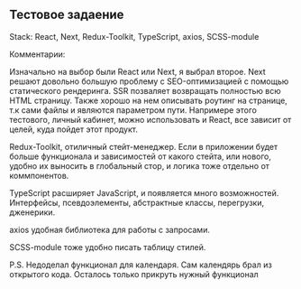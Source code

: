 ## Тестовое задаение

Stack: React, Next, Redux-Toolkit, TypeScript, axios, SCSS-module

Комментарии: 

Изначально на выбор были React или Next, я выбрал второе. Next решают довольно большую проблему с SEO-оптимизацией с помощью статического рендеринга. SSR позваляет возвращать полностью всю HTML страницу. Также хорошо на нем описывать роутинг на странице, т.к сами файлы и являются параметром пути. Напримере этого тестового, личный кабинет, можно использовать и React, все зависит от целей, куда пойдет этот продукт. 

Redux-Toolkit, отиличный стейт-менеджер. Если в приложении будет больше функционала и зависимостей от какого стейта, или нового, удобно их выносить в глобальный стор, и логика тоже отдельно от коммпонентов.

TypeScript расширяет JavaScript, и появляется много возможностей. Интерфейсы, псевдоэлементы, абстрактные классы, перегрузки, дженерики.

axios удобная библиотека для работы с запросами.

SCSS-module тоже удобно писать таблицу стилей.


P.S. Недоделал функционал для календаря. Сам календярь брал из открытого кода. Осталось только прикруть нужный функционал
